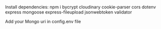 Install dependencies: npm i bycrypt cloudinary cookie-parser cors dotenv express mongoose express-fileupload jsonwebtoken validator

Add your Mongo uri in config.env file

